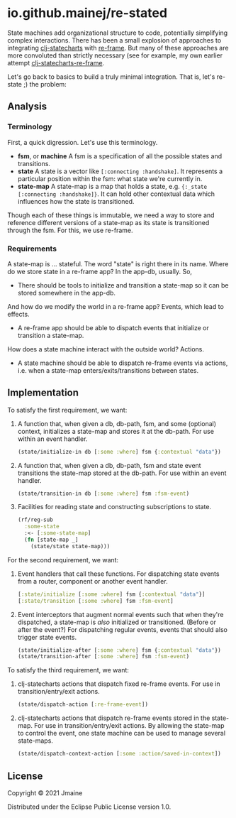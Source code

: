 # io.github.mainej/re-stated

State machines add organizational structure to code, potentially simplifying
complex interactions. There has been a small explosion of approaches to
integrating [clj-statecharts](https://lucywang000.github.io/clj-statecharts/)
with [re-frame](https://day8.github.io/re-frame/). But many of these approaches
are more convoluted than strictly necessary (see for example, my own earlier
attempt
[clj-statecharts-re-frame](https://github.com/mainej/clj-statecharts-re-frame).

Let's go back to basics to build a truly minimal integration. That is, let's
re-state ;) the problem:

## Analysis

### Terminology

First, a quick digression. Let's use this terminology.

* **fsm**, or **machine** A fsm is a specification of all the possible states
  and transitions.
* **state** A state is a vector like `[:connecting :handshake]`. It represents a
  particular position within the fsm: what state we're currently in.
* **state-map** A state-map is a map that holds a state, e.g. `{:_state
  [:connecting :handshake]}`. It can hold other contextual data which influences
  how the state is transitioned.

Though each of these things is immutable, we need a way to store and reference
different versions of a state-map as its state is transitioned through the fsm.
For this, we use re-frame.

### Requirements

A state-map is ... stateful. The word "state" is right there in its name.
Where do we store state in a re-frame app? In the app-db, usually. So,

* There should be tools to initialize and transition a state-map so it can
  be stored somewhere in the app-db.

And how do we modify the world in a re-frame app? Events, which lead to effects.

* A re-frame app should be able to dispatch events that initialize or transition
  a state-map.

How does a state machine interact with the outside world? Actions. 

* A state machine should be able to dispatch re-frame events via actions, i.e.
  when a state-map enters/exits/transitions between states.

## Implementation

To satisfy the first requirement, we want:
1. A function that, when given a db, db-path, fsm, and some (optional) context,
   initializes a state-map and stores it at the db-path. For use within an event
   handler.
   ```clojure
   (state/initialize-in db [:some :where] fsm {:contextual "data"})
   ```
2. A function that, when given a db, db-path, fsm and state event transitions
   the state-map stored at the db-path. For use within an event handler.
   ```clojure
   (state/transition-in db [:some :where] fsm :fsm-event)
   ```
3. Facilities for reading state and constructing subscriptions to state.
   ```clojure
   (rf/reg-sub
     :some-state
     :<- [:some-state-map]
     (fn [state-map _]
       (state/state state-map)))
   ```

For the second requirement, we want:
1. Event handlers that call these functions. For dispatching state events from a
   router, component or another event handler.
   ```clojure
   [:state/initialize [:some :where] fsm {:contextual "data"}]
   [:state/transition [:some :where] fsm :fsm-event]
   ```
2. Event interceptors that augment normal events such that when they're
   dispatched, a state-map is _also_ initialized or transitioned. (Before or
   after the event?) For dispatching regular events, events that should also
   trigger state events.
   ```clojure
   (state/initialize-after [:some :where] fsm {:contextual "data"})
   (state/transition-after [:some :where] fsm :fsm-event)
   ```

To satisfy the third requirement, we want:
1. clj-statecharts actions that dispatch fixed re-frame events. For use in
   transition/entry/exit actions.
   ```clojure
   (state/dispatch-action [:re-frame-event])
   ```
2. clj-statecharts actions that dispatch re-frame events stored in the
   state-map. For use in transition/entry/exit actions. By allowing the
   state-map to control the event, one state machine can be used to manage
   several state-maps.
   ```clojure
   (state/dispatch-context-action [:some :action/saved-in-context])
   ```

## License

Copyright © 2021 Jmaine

Distributed under the Eclipse Public License version 1.0.
